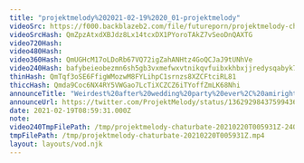 ```yaml
---
title: "projektmelody%202021-02-19%2020_01-projektmelody"
videoSrc: https://f000.backblazeb2.com/file/futureporn/projektmelody-chaturbate-2021-02-19.mp4
videoSrcHash: QmZpzAtxdXBJdz8Lx14tcxDX1PYoroTAkZ7vSeoDnQAXTG
video720Hash: 
video480Hash: 
video360Hash: QmUGHcM17oLDoRb67VQ72igZahANHtz4GoQCJaJ9tUNhVe
video240Hash: bafybeieobezmn6sh5gb3vxmefwxvtnikqvfuibxkhbxjjredysqabyk7ey?filename=projektmelody-chaturbate-20210220T005931Z-240p.mp4
thinHash: QmTqf3oSE6FfigWMozwM8FYLihpC1srnzs8XZCFtciRL81
thiccHash: Qmda9Coc6NX4RY5VWGao7LcTiXCZCZ6iTYoffZmLK68Nhi
announceTitle: "Weirdest%20after%20wedding%20party%20ever%2C%20amiright%3F%20XD"
announceUrl: https://twitter.com/ProjektMelody/status/1362929843759943681
date: 2021-02-19T08:59:31.000Z
note: 
video240TmpFilePath: /tmp/projektmelody-chaturbate-20210220T005931Z-240p.mp4
tmpFilePath: /tmp/projektmelody-chaturbate-20210220T005931Z.mp4
layout: layouts/vod.njk
---
```

